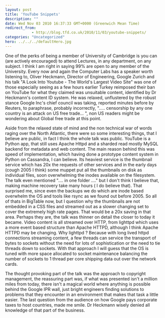 ```yaml
---
layout: post
title: 'YouTube Snippets'
description: ""
date: Wed Nov 03 2010 16:37:33 GMT+0000 (Greenwich Mean Time)
redirect_from: 
            - http://blog.tfd.co.uk/2010/11/03/youtube-snippets/
categories: "Uncategorized"
hero: ../../../defaultHero.jpg
---
```

One of the perks of being a member of University of Cambridge is you can (are actively encouraged) to attend Lectures, in any department, on any subject. I think I am right in saying 99% are open to any member of the University. Every now and again the Computer Labs has a speaker worth listening to, Oliver Heckmann, Director of Engineering, Google Zurich and his talk "A Look Into Youtube - The World's Largest Video Site" was one of those especially seeing as a few hours earlier Turkey reimposed their ban on YouTube for what they claimed was unsuitable content, identified by Dr Heckmann's content ID system. He was relaxed, unflustered by the robust stance Google Inc's chief council was taking, reported minutes before by Reuters, to paraphrase, probably incorrectly, "..... censorship by any one country is an attack on US free trade... ", non US readers might be wondering about Global free trade at this point.

Aside from the relaxed state of mind and the non technical war of words raging over the North Atlantic, there were so some interesting things, that I believe are public, in fact I think the whole talk was public. YouTube is a Python app, that still uses Apache Httpd and a sharded read mostly MySQL backend for metadata and web content. The main reason behind this was speed of implementation, which having done a prototype content system in Python on Cassandra, I can believe. Its heaviest service is the thumbnail service which has 20x the requests of other services and in the early days (cough 2005 I think) some muppet put all the thumbnails on disk as individual files, soon overwhelming the inodes available on the filesystem. The talk even mentioned ".... in one folder ...." but I don't think I believe that, making machine recovery take many hours ( I do believe that). That surprised me, since even the backups we do which are inode based overwhelm the OS and tools like rsync as we found out before 2005. So all of thats in BigTable now, but I question why the thumbnails are not embedded in a CSS files and streamed out as a slower changing set to cover the extremely high rate pages. That would be a 20x saving in that area. Perhaps they are, the talk was thinner on detail the closer to today it became. Video content is all streamed over HTTP, from lighttpd which uses a more event based structure than Apache HTTPD, although I think Apache HTTPD may be changing. Why lighttpd ? Because with long lived httpd connections streaming content, a few threads can service the transport of bytes to sockets without the need for lots of sophistication or the need to tie threads down to sockets. With that approach I will guess that the OS is tuned with more space allocated to socket maintenance balancing the number of sockets to 1 thread per core shipping data out over the network cards.

The thought provoking part of the talk was the approach to copyright management, the reassuring part was, if what was presented isn't a million miles from today, there isn't a magical world where anything is possible behind the Google IPR wall, just bright engineers finding solutions to problems that they encounter in an environment that makes that task a little easier. The last question from the audience on how Google pays corporate taxes to host countries, made me smile. Dr Heckmann wisely denied all knowledge of that part of the business.
